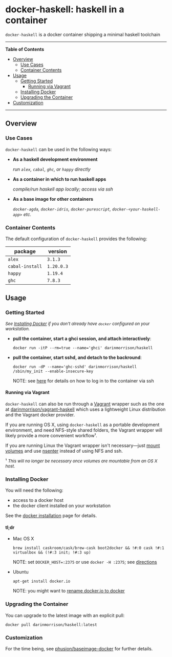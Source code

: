 # docker-haskell: haskell in a container

`docker-haskell` is a docker container shipping a minimal haskell toolchain

---

**Table of Contents**

*   [Overview](#overview)
    *   [Use Cases](#use_cases)
    *   [Container Contents](#container_contents)
*   [Usage](#usage)
    *   [Getting Started](#getting_started)
        *   [Running via Vagrant](#running_via_vagrant)
    *   [Installing Docker](#installing_docker)
    *   [Upgrading the Container](#upgrading_the_container)
*   [Customization](#customization)

-----------------------------------------

## Overview

<a name="use_cases"></a>
### Use Cases

`docker-haskell` can be used in the following ways:

*   **As a haskell development environment**

     _run `alex`, `cabal`, `ghc`, or `happy` directly_

*   **As a container in which to run haskell apps**

    _compile/run haskell app locally; access via ssh_

*   **As a base image for other containers**

    _`docker-agda`, `docker-idris`, `docker-purescript`, `docker-<your-haskell-app>` etc._

<a name="container_contents"></a>
### Container Contents

The default configuration of `docker-haskell` provides the following:

| package         | version    |
|-----------------|------------|
| `alex`          | `3.1.3`    |
| `cabal-install` | `1.20.0.3` |
| `happy`         | `1.19.4`   |
| `ghc`           | `7.8.3`    |

## Usage

<a name="getting_started"></a>
### Getting Started

<span style='font-size: small;'>_See [Installing Docker](https://github.com/darinmorrison/docker-haskell#requirements) if you don't already have `docker` configured on your workstation._</span>

*   **pull the container, start a ghci session, and attach interactively**:

        docker run -itP --rm=true --name='ghci' darinmorrison/haskell

*   **pull the container, start sshd, and detach to the backround**:

        docker run -dP --name='ghc-sshd' darinmorrison/haskell /sbin/my_init --enable-insecure-key

      NOTE: see [here](https://github.com/phusion/baseimage-docker#login-to-the-container-or-running-a-command-inside-it-via-ssh) for details on how to log in to the container via ssh

<a name="running_via_vagrant"></a>
#### Running via Vagrant

`docker-haskell` can also be run through a [Vagrant](http://www.vagrantup.com/) wrapper such as the one at [darinmorrison/vagrant-haskell](https://github.com/darinmorrison/vagrant-haskell) which uses a lightweight Linux distribution and the Vagrant docker provider.

If you are running OS X, using `docker-haskell` as a portable development environment, and need NFS-style shared folders, the Vagrant wrapper will likely provide a more convenient workflow¹.

If you are running Linux the Vagrant wrapper isn't necessary—just [mount volumes](https://docs.docker.com/userguide/dockervolumes) and use [nsenter](https://github.com/jpetazzo/nsenter) instead of using NFS and ssh.

¹ <span style='font-size: small;'>_This will no longer be necessary once volumes are mountable from an OS X host._</span>

<a name="installing_docker"></a>
### Installing Docker

You will need the following:

*   access to a docker host
*   the docker client installed on your workstation

See the [docker installation](https://docs.docker.com/installation/) page for details.

#### tl;dr

*   Mac OS X

        brew install caskroom/cask/brew-cask boot2docker && !#:0 cask !#:1 virtualbox && (!#:3 init; !#:3 up)

      NOTE: set `DOCKER_HOST=:2375` or use `docker -H :2375`; see [directions](https://github.com/boot2docker/boot2docker#how-to-use)

*   Ubuntu

        apt-get install docker.io

      NOTE: you might want to [rename docker.io to docker](http://pastebin.com/raw.php?i=hm3y4vJy)

<a name="upgrading_the_container"></a>
### Upgrading the Container

You can upgrade to the latest image with an explicit pull:

    docker pull darinmorrison/haskell:latest

### Customization

For the time being, see [phusion/baseimage-docker](https://github.com/phusion/baseimage-docker) for further details.
